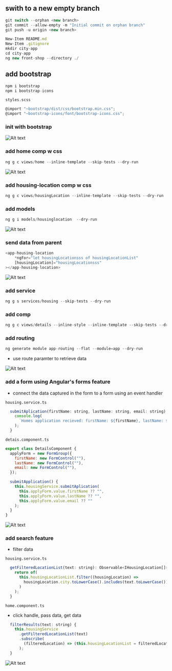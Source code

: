 ## swith to a new empty branch

```javascript
git switch --orphan <new branch>
git commit --allow-empty -m "Initial commit on orphan branch"
git push -u origin <new branch>
```

```javascript
New-Item README.md
New-Item .gitignore
mkdir city-app
cd city-app
ng new front-shop --directory ./
```

## add bootstrap

```javascript
npm i bootstrap
npm i bootstrap-icons

```

`styles.scss`

```javascript
@import "~bootstrap/dist/css/bootstrap.min.css";
@import "~bootstrap-icons/font/bootstrap-icons.css";

```

### init with bootstrap

![Alt text](city-app/src/readmeAssets/init-w-bootstrap.png)

### add home comp w css

```javascript
ng g c views/home --inline-template --skip-tests --dry-run

```

![Alt text](city-app/src/readmeAssets/home-comp.png)

### add housing-location comp w css

```javascript
ng g c views/housingLocation --inline-template --skip-tests --dry-run
```

### add models

```javascript
ng g i models/housinglocation  --dry-run
```

![Alt text](city-app/src/readmeAssets/location-comp.png)

### send data from parent

```javascript
<app-housing-location
    *ngFor="let housingLocationsss of housingLocationList"
    [housingLocation]="housingLocationsss"
></app-housing-location>
```

![Alt text](city-app/src/readmeAssets/ngFor-eg.png)

### add service

```javascript
ng g s services/housing --skip-tests --dry-run
```

### add comp

```javascript
ng g c views/details --inline-style --inline-template --skip-tests --dry-run
```

### add routing

```javascript
ng generate module app-routing --flat --module=app --dry-run
```

- use route paramter to retrieve data

![Alt text](city-app/src/readmeAssets/details-comp.png)

### add a form using Angular's forms feature

- connect the data captured in the form to a form using an event handler

`housing.service.ts`

```javascript
  submitAplication(firstName: string, lastName: string, email: string) {
    console.log(
      `Homes application recieved: firstName: ${firstName}, lastName: ${lastName}, email: ${email}`
    );
  }
```

`detais.component.ts`

```javascript
export class DetailsComponent {
  applyForm = new FormGroup({
    firstName: new FormControl(""),
    lastName: new FormControl(""),
    email: new FormControl(""),
  });

  submitApplication() {
    this.housingService.submitAplication(
      this.applyForm.value.firstName ?? "",
      this.applyForm.value.lastName ?? "",
      this.applyForm.value.email ?? ""
    );
  }
}
```

![Alt text](city-app/src/readmeAssets/details-w-form.png)

### add search feature

- filter data

`housing.service.ts`

```javascript
  getFilteredLocationList(text: string): Observable<IHousingLocation[]> {
    return of(
      this.housingLocationList.filter((housingLocation) =>
        housingLocation.city.toLowerCase().includes(text.toLowerCase())
      )
    );
  }
```

`home.component.ts`

- click handle, pass data, get data

```javascript
  filterResults(text: string) {
    this.housingService
      .getFilteredLocationList(text)
      .subscribe(
        (filteredLocation) => (this.housingLocationList = filteredLocation)
      );
  }
```

![Alt text](city-app/src/readmeAssets/search-res.png)
